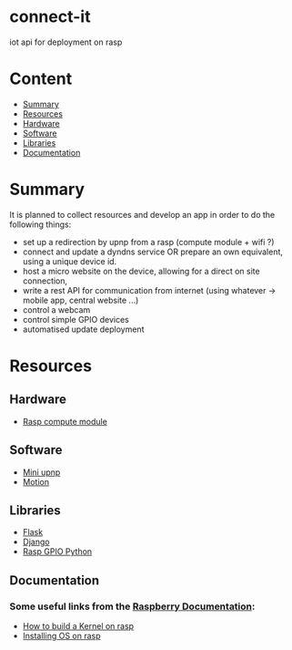 # connect-it
iot api for deployment on rasp

# Content
* [Summary](#summary)
* [Resources](#resources)
* [Hardware](#hardware)
* [Software](#software)
* [Libraries](#libraries)
* [Documentation](#documentation)

# Summary
It is planned to collect resources and develop an app in order to do the following things:
* set up a redirection by upnp from a rasp (compute module + wifi ?)
* connect and update a dyndns service OR prepare an own equivalent, using a unique device id.
* host a micro website on the device, allowing for a direct on site connection,
* write a rest API for communication from internet (using whatever -> mobile app, central website ...)
* control a webcam
* control simple GPIO devices
* automatised update deployment 

# Resources
## Hardware
* [Rasp compute module](https://www.raspberrypi.org/documentation/hardware/computemodule/README.md)

## Software
* [Mini upnp](http://miniupnp.free.fr/)
* [Motion](https://wiki.debian.org/fr/Motion)

## Libraries
* [Flask](http://flask.pocoo.org/)
* [Django](https://www.djangoproject.com/)
* [Rasp GPIO Python](https://pypi.python.org/pypi/RPi.GPIO)

## Documentation
### Some useful links from the [Raspberry Documentation](https://www.raspberrypi.org/documentation/):
* [How to build a Kernel on rasp](https://www.raspberrypi.org/documentation/linux/kernel/building.md)
* [Installing OS on rasp](https://www.raspberrypi.org/documentation/installation/installing-images/README.md)
